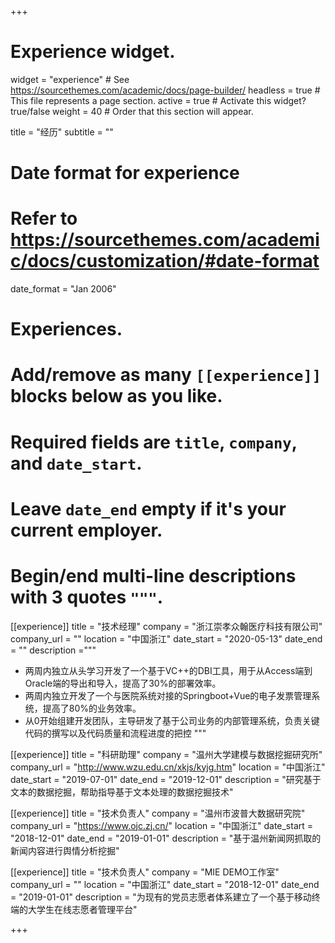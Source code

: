 +++
# Experience widget.
widget = "experience"  # See https://sourcethemes.com/academic/docs/page-builder/
headless = true  # This file represents a page section.
active = true  # Activate this widget? true/false
weight = 40  # Order that this section will appear.

title = "经历"
subtitle = ""

# Date format for experience
#   Refer to https://sourcethemes.com/academic/docs/customization/#date-format
date_format = "Jan 2006"

# Experiences.
#   Add/remove as many `[[experience]]` blocks below as you like.
#   Required fields are `title`, `company`, and `date_start`.
#   Leave `date_end` empty if it's your current employer.
#   Begin/end multi-line descriptions with 3 quotes `"""`.

[[experience]]
  title = "技术经理"
  company = "浙江崇孝众翰医疗科技有限公司"
  company_url = ""
  location = "中国浙江"
  date_start = "2020-05-13"
  date_end = ""
  description ="""
  - 两周内独立从头学习开发了一个基于VC++的DBI工具，用于从Access端到Oracle端的导出和导入，提高了30%的部署效率。
  - 两周内独立开发了一个与医院系统对接的Springboot+Vue的电子发票管理系统，提高了80%的业务效率。
  - 从0开始组建开发团队，主导研发了基于公司业务的内部管理系统，负责关键代码的撰写以及代码质量和流程进度的把控
"""


[[experience]]
  title = "科研助理"
  company = "温州大学建模与数据挖掘研究所"
  company_url = "http://www.wzu.edu.cn/xkjs/kyjg.htm"
  location = "中国浙江"
  date_start = "2019-07-01"
  date_end = "2019-12-01"
  description = "研究基于文本的数据挖掘，帮助指导基于文本处理的数据挖掘技术"



[[experience]]
  title = "技术负责人"
  company = "温州市波普大数据研究院"
  company_url = "https://www.ojc.zj.cn/"
  location = "中国浙江"
  date_start = "2018-12-01"
  date_end = "2019-01-01"
  description = "基于温州新闻网抓取的新闻内容进行舆情分析挖掘"



[[experience]]
  title = "技术负责人"
  company = "MIE DEMO工作室"
  company_url = ""
  location = "中国浙江"
  date_start = "2018-12-01"
  date_end = "2019-01-01"
  description = "为现有的党员志愿者体系建立了一个基于移动终端的大学生在线志愿者管理平台"




+++
